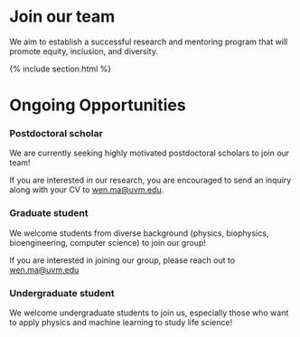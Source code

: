 # <i class="fas fa-hands-helping"></i>Join our team

We aim to establish a successful research and mentoring program that will promote equity, inclusion, and diversity. 

{% include section.html %}

# Ongoing Opportunities


### Postdoctoral scholar
We are currently seeking highly motivated postdoctoral scholars to join our team!

If you are interested in our research, you are encouraged to send an inquiry along with your CV to [wen.ma@uvm.edu](mailto:wen.ma@uvm.edu).


### Graduate student
We welcome students from diverse background (physics, biophysics, bioengineering, computer science) to join our group!

If you are interested in joining our group, please reach out to [wen.ma@uvm.edu](mailto:wen.ma@uvm.edu)

### Undergraduate student
We welcome undergraduate students to join us, especially those who want to apply physics and machine learning to study life science!


